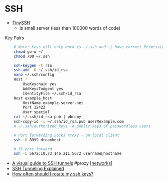SSH
===

* [TinySSH](https://github.com/janmojzis/tinyssh)
    *  is small server (less than 100000 words of code) 

Key Pairs


```bash
    # Note: Keys will only work is ~/.ssh and ~/ have correct Permissions
    chmod go-w ~/
    chmod 700 ~/.ssh

    ssh-keygen -t rsa
    ssh-add -K ~/.ssh/id_rsa
    nano ~/.ssh/config
    Host *
        UseKeychain yes
        AddKeysToAgent yes
        IdentityFile ~/.ssh/id_rsa
    Host example_host
        HostName example.server.net
        Port 12422
        User special
    cat ~/.ssh/id_rsa.pub | pbcopy
    ssh-copy-id -i ~/.ssh/id_rsa.pub user@example.com
    # ~/.ssh/authorized_keys  # public keys of passwordless users

    # Port forwarding Socks Proxy - on local client
    ssh -D 8999 dreamhost

    # To port forward
    ssh -L 5672:10.73.146.211:5672 username@hostname
```

* [A visual guide to SSH tunnels](https://robotmoon.com/ssh-tunnels/) #proxy [[networks]]
* [SSH Tunneling Explained](https://goteleport.com/blog/ssh-tunneling-explained/)
* [How often should I rotate my ssh keys?](https://tailscale.com/blog/rotate-ssh-keys/)

[//begin]: # "Autogenerated link references for markdown compatibility"
[networks]: networks.md "Networks"
[//end]: # "Autogenerated link references"